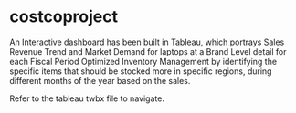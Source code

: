 # costcoproject
An Interactive dashboard has been built in Tableau, which portrays Sales Revenue Trend and Market Demand for laptops at a Brand Level detail for each Fiscal Period
Optimized Inventory Management by identifying the specific items that should be stocked more in specific regions, during different months of the year based on the sales.

Refer to the tableau twbx file to navigate.
